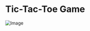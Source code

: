 # Tic-Tac-Toe Game
![Image](https://github.com/user-attachments/assets/91a0f881-abc4-4009-bd01-e7914c540077)
